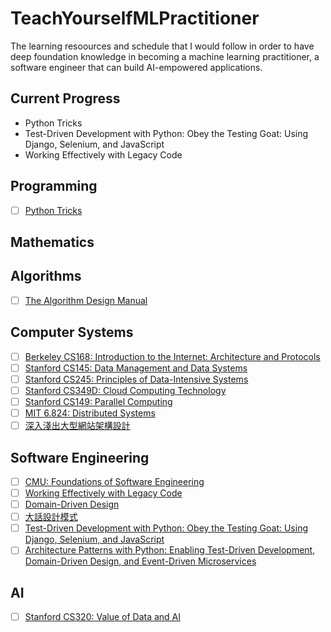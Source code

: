 # TeachYourselfMLPractitioner

The learning resoources and schedule that I would follow in order to have deep foundation knowledge in becoming a machine learning practitioner, a software engineer that can build AI-empowered applications.

## Current Progress

- Python Tricks
- Test-Driven Development with Python: Obey the Testing Goat: Using Django, Selenium, and JavaScript
- Working Effectively with Legacy Code

## Programming

- [ ] [Python Tricks](https://www.amazon.com/Python-Tricks-Buffet-Awesome-Features/dp/1775093301)

## Mathematics


## Algorithms

- [ ] [The Algorithm Design Manual](http://www.algorist.com/)

## Computer Systems

- [ ] [Berkeley CS168: Introduction to the Internet: Architecture and Protocols](http://cs168.io/)
- [ ] [Stanford CS145: Data Management and Data Systems](https://cs145-fa19.github.io/)
- [ ] [Stanford CS245: Principles of Data-Intensive Systems](http://web.stanford.edu/class/cs245/)
- [ ] [Stanford CS349D: Cloud Computing Technology](http://web.stanford.edu/class/cs349d/)
- [ ] [Stanford CS149: Parallel Computing](http://cs149.stanford.edu/fall19/home)
- [ ] [MIT 6.824: Distributed Systems](https://pdos.csail.mit.edu/6.824/schedule.html)
- [ ] [深入淺出大型網站架構設計](https://www.tenlong.com.tw/products/9787121353970)

## Software Engineering

- [ ] [CMU: Foundations of Software Engineering](http://www.cs.cmu.edu/~ckaestne/17313/2018/)
- [ ] [Working Effectively with Legacy Code](https://www.amazon.com/Working-Effectively-Legacy-Michael-Feathers/dp/0131177052)
- [ ] [Domain-Driven Design](https://www.amazon.com/Domain-Driven-Design-Tackling-Complexity-Software/dp/0321125215)
- [ ] [大話設計模式](https://www.tenlong.com.tw/products/9789866761799)
- [ ] [Test-Driven Development with Python: Obey the Testing Goat: Using Django, Selenium, and JavaScript](https://www.amazon.com/Test-Driven-Development-Python-Selenium-JavaScript-dp-1491958707/dp/1491958707/ref=dp_ob_title_bk)
- [ ] [Architecture Patterns with Python: Enabling Test-Driven Development, Domain-Driven Design, and Event-Driven Microservices](https://www.amazon.com/Architecture-Patterns-Python-Domain-Driven-Microservices/dp/1492052205)

## AI

- [ ] [Stanford CS320: Value of Data and AI](https://canvas.stanford.edu/courses/114221)